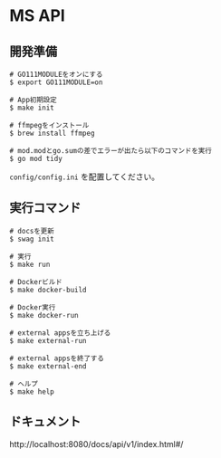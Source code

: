 # MS API

## 開発準備

```
# GO111MODULEをオンにする
$ export GO111MODULE=on

# App初期設定
$ make init

# ffmpegをインストール
$ brew install ffmpeg

# mod.modとgo.sumの差でエラーが出たら以下のコマンドを実行
$ go mod tidy
```

`config/config.ini` を配置してください。

## 実行コマンド

```
# docsを更新
$ swag init

# 実行
$ make run

# Dockerビルド
$ make docker-build

# Docker実行
$ make docker-run

# external appsを立ち上げる
$ make external-run

# external appsを終了する
$ make external-end

# ヘルプ
$ make help
```

## ドキュメント

http://localhost:8080/docs/api/v1/index.html#/
